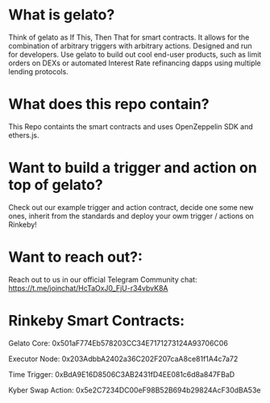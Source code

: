 # What is gelato?
Think of gelato as If This, Then That for smart contracts. It allows for the combination of arbitrary triggers with arbitrary actions. Designed and run for developers. Use gelato to build out cool end-user products, such as limit orders on DEXs or automated Interest Rate refinancing dapps using multiple lending protocols.

# What does this repo contain?
This Repo containts the smart contracts and uses OpenZeppelin SDK and ethers.js.

# Want to build a trigger and action on top of gelato?
Check out our example trigger and action contract, decide one some new ones, inherit from the standards and deploy your owm trigger / actions on Rinkeby! 

# Want to reach out?:
Reach out to us in our official Telegram Community chat: https://t.me/joinchat/HcTaOxJ0_FjU-r34vbvK8A

# Rinkeby Smart Contracts:
Gelato Core: 0x501aF774Eb578203CC34E7171273124A93706C06

Executor Node: 0x203AdbbA2402a36C202F207caA8ce81f1A4c7a72

Time Trigger: 0xBdA9E16D8506C3AB2431fD4EE081c6d8a847FBaD

Kyber Swap Action: 0x5e2C7234DC00eF98B52B694b29824AcF30dBA53e
